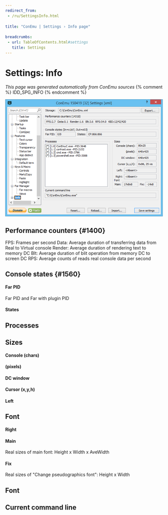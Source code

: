 ```yaml
---
redirect_from:
 - /ru/SettingsInfo.html

title: "ConEmu | Settings › Info page"

breadcrumbs:
 - url: TableOfContents.html#settings
   title: Settings
---
```


# Settings: Info

*This page was generated automatically from ConEmu sources*
{% comment %} IDD_SPG_INFO {% endcomment %}

![ConEmu Settings: Info](/img/Settings-Info.png)



## Performance counters  {#1400}

FPS: Frames per second Data: Average duration of transferring data from Real to Virtual console Render: Average duration of rendering text to memory DC Blt: Average duration of blit operation from memory DC to screen DC RPS: Average counts of reads real console data per second



## Console states  {#1560}



#### Far PID
Far PID and Far with plugin PID

#### States




## Processes







## Sizes



#### Console (chars)


#### (pixels)


#### DC window


#### Cursor (x,y,h)


#### Left


## Font



#### Right


#### Main
Real sizes of main font: Height x Width x AveWidth

#### Fix
Real sizes of "Change pseudographics font": Height x Width





## Font





## Current command line





